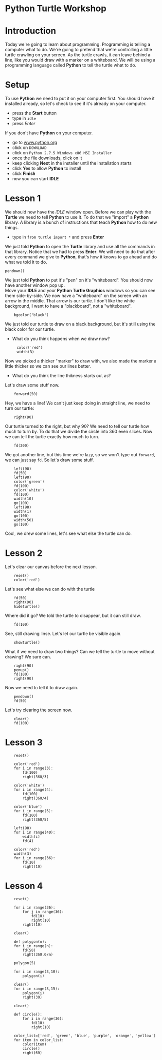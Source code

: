 Python Turtle Workshop
============================

# Introduction

Today we're going to learn about programming.  Programming is telling a computer what to do.
We're going to pretend that we're controlling a little turtle crawling on your screen.  As the turtle
crawls, it can leave behind a line, like you would draw with a marker on a whiteboard.  We will be
using a programming language called **Python** to tell the turtle what to do.

# Setup

To use **Python** we need to put it on your computer first.  You should have it installed already, 
so let's check to see if it's already on your computer.

* press the **Start** button
* type in `idle`
* press *Enter*

If you don't have **Python** on your computer.
* go to www.python.org
* click on `DOWNLOAD`
* click on `Python 2.7.5 Windows x86 MSI Installer`
* once the file downloads, click on it
* keep clicking **Next** in the installer until the installation starts
* click **Yes** to allow **Python** to install
* click **Finish**
* now you can start **IDLE**

# Lesson 1

We should now have the *IDLE* window open.  Before we can play with the **Turtle** we need to tell **Python**
to use it.  To do that we "import" a **Python** library.  A library is a bunch of instructions that teach
**Python** how to do new things.

* type in `from turtle import *` and press **Enter**

We just told **Python** to open the **Turtle** library and use all the commands in that library.
Notice that we had to press **Enter**.  We will need to do that after every command we give to
**Python**, that's how it knows to go ahead and do what we told it to do.

    pendown()
    
We just told **Python** to put it's "pen" on it's "whiteboard".  You should now have another window pop up.  
Move your **IDLE** and your **Python Turtle Graphics** windows so you can see them side-by-side.  We now have a 
"whiteboard" on the screen with an arrow in the middle.  That arrow is our turtle.  I don't like the white background,
I want to have a "blackboard", not a "whiteboard".

        bgcolor('black')

We just told our turtle to draw on a black background, but it's still using the black color for our turtle.

* What do you think happens when we draw now?

        color('red')
        width(3)

Now we picked a thicker "marker" to draw with, we also made the marker a little thicker so we can see our lines better.

* What do you think the line thikness starts out as?

Let's draw some stuff now.

        forward(50)

Hey, we have a line!  We can't just keep doing in straight line, we need to turn our turtle:

        right(90)
        
Our turtle turned to the right, but why 90?  We need to tell our turtle how much to turn by.  To do that we divide the circle
into 360 even slices.  Now we can tell the turtle exactly how much to turn.

        fd(200)

We got another line, but this time we're lazy, so we won't type out `forward`, we can just say `fd`.  So let's draw
some stuff.

        left(90)
        fd(50)
        left(90)
        color('green')
        fd(100)
        color('white')
        fd(100)
        width(10)
        go(100)
        left(90)
        width(1)
        go(100)
        width(50)
        go(100)
        
Cool, we drew some lines, let's see what else the turtle can do.

# Lesson 2

Let's clear our canvas before the next lesson.

        reset()
        color('red')

Let's see what else we can do with the turtle

        fd(50)
        right(90)
        hideturtle()

Where did it go?  We told the turtle to disappear, but it can still draw.

        fd(100)

See, still drawing linse.  Let's let our turtle be visible again.

        showturtle()

What if we need to draw two things?  Can we tell the turtle to move without drawing?  We sure can.

        right(90)
        penup()
        fd(100)
        right(90)

Now we need to tell it to draw again.

        pendown()
        fd(50)

Let's try clearing the screen now.

        clear()
        fd(100)

# Lesson 3

        reset()
        
        color('red')
        for i in range(3):
            fd(100)
            right(360/3)
        
        color('white')
        for i in range(4):
            fd(100)
            right(360/4)
        
        color('blue')
        for i in range(5):
            fd(100)
            right(360/5)
        
        left(90)
        for i in range(40):
            width(i)
            fd(4)
        
        color('red')
        width(3)
        for i in range(36):
            fd(10)
            right(10)

# Lesson 4

        reset()
        
        for i in range(36):
            for j in range(36):
                fd(10)
                right(10)
            right(10)
            
        clear()
        
        def polygon(n):
        for i in range(n):
            fd(50)
            right(360.0/n)
        
        polygon(5)
        
        for i in range(3,10):
            polygon(i)
        
        clear()
        for i in range(3,15):
            polygon(i)
            right(30)
        
        clear()
        
        def circle():
            for i in range(36):
                fd(10)
                right(10)
        
        color_list=['red', 'green', 'blue', 'purple', 'orange', 'yellow']
        for item in color_list:
            color(item)
            circle()
            right(60)
